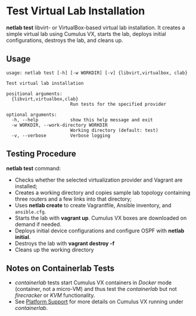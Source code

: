# Test Virtual Lab Installation

**netlab test** libvirt- or VirtualBox-based virtual lab installation. It creates a simple virtual lab using Cumulus VX, starts the lab, deploys initial configurations, destroys the lab, and cleans up.

## Usage

```text
usage: netlab test [-h] [-w WORKDIR] [-v] {libvirt,virtualbox, clab}

Test virtual lab installation

positional arguments:
  {libvirt,virtualbox,clab}
                        Run tests for the specified provider

optional arguments:
  -h, --help            show this help message and exit
  -w WORKDIR, --work-directory WORKDIR
                        Working directory (default: test)
  -v, --verbose         Verbose logging
```

## Testing Procedure

**netlab test** command:

* Checks whether the selected virtualization provider and Vagrant are installed;
* Creates a working directory and copies sample lab topology containing three routers and a few links into that directory;
* Uses **netlab create** to create Vagrantfile, Ansible inventory, and `ansible.cfg`.
* Starts the lab with **vagrant up**. Cumulus VX boxes are downloaded on demand if needed.
* Deploys initial device configurations and configure OSPF with **netlab initial**.
* Destroys the lab with **vagrant destroy -f**
* Cleans up the working directory

## Notes on Containerlab Tests

* *containerlab* tests start Cumulus VX containers in *Docker* mode (container, not a micro-VM) and thus test the *containerlab* but not *firecracker* or *KVM* functionality.
* See [Platform Support](../platforms.md) for more details on Cumulus VX running under *containerlab*.
